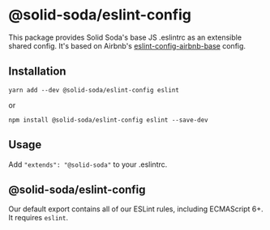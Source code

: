 # @solid-soda/eslint-config

This package provides Solid Soda's base JS .eslintrc as an extensible shared config. It's based on Airbnb's [eslint-config-airbnb-base](https://github.com/airbnb/javascript/tree/master/packages/eslint-config-airbnb-base) config.

## Installation

`yarn add --dev @solid-soda/eslint-config eslint`

or

`npm install @solid-soda/eslint-config eslint --save-dev`

## Usage

Add `"extends": "@solid-soda"` to your .eslintrc.

## @solid-soda/eslint-config

Our default export contains all of our ESLint rules, including ECMAScript 6+. It requires `eslint`.
